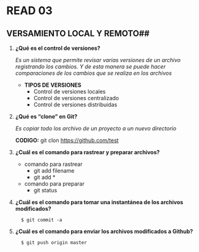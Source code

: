 # READ 03
## VERSAMIENTO LOCAL Y REMOTO##
1. **¿Qué es el control de versiones?**
   
   _Es un sistema que permite revisar varias versiones de un archivo registrando los cambios. Y de esta manera se puede hacer comparaciones de los cambios que se realiza en los archivos_
   + **TIPOS DE VERSIONES**
        + Control de versiones locales
        + Control de versiones centralizado
        + Control de versiones distribuidas  
3. **¿Qué es “clone” en Git?**

   _Es copiar todo los archivo de un proyecto a un nuevo directorio_
   
   **CODIGO:** git clon https://github.com/test
3. **¿Cuál es el comando para rastrear y preparar archivos?**
   + comando para rastrear
        + git add filename
        + git add *
   + comando para preparar    
        + git status
5. **¿Cuál es el comando para tomar una instantánea de los archivos modificados?**
   
         $ git commit -a
7. **¿Cuál es el comando para enviar los archivos modificados a Github?**
   
         $ git push origin master
